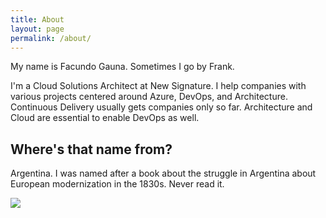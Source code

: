 ```yaml
---
title: About
layout: page
permalink: /about/
---
```

My name is Facundo Gauna. Sometimes I go by Frank. 

I'm a Cloud Solutions Architect at New Signature. I help companies with various projects centered around Azure, DevOps, and Architecture. Continuous Delivery usually gets companies only so far. Architecture and Cloud are essential to enable DevOps as well. 

## Where's that name from?

Argentina. I was named after a book about the struggle in Argentina about European modernization in the 1830s. Never read it.

![]({{site.baseurl}}/assets/images/facundo.jpg)

